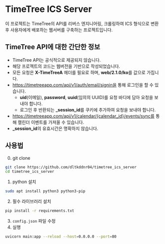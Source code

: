 # TimeTree ICS Server
이 프로젝트는 TimeTree의 API를 리버스 엔지니어링, 크롤링하여 ICS 형식으로 변환후 사용자에게 배포하는 웹서버를 구축하는 프로젝트입니다.

## TimeTree API에 대한 간단한 정보
- TimeTree API는 공식적으로 제공되지 않습니다.
- 해당 프로젝트의 코드는 웹버전을 기반으로 작성되었습니다.
- 모든 요청은 **X-TimeTreeA** 헤더를 필요로 하며, **web/2.1.0/ko**를 값으로 가집니다.
- https://timetreeapp.com/api/v1/auth/email/signin을 통해 로그인을 할 수 있습니다.
    - **uid**(이메일), **password**, **uuid**(임의의 UUID)를 요청 바디에 담아 요청을 보내야 합니다.
    - 로그인 후 반환되는 **_session_id**를 쿠키에 추가하여 요청을 보내야 합니다.
- https://timetreeapp.com/api/v1/calendar/{calendar_id}/events/sync를 통해 캘린더 이벤트를 가져올 수 있습니다.
- **_session_id**의 유효시간은 명확하지 않습니다.

## 사용법
0. git clone
```bash
git clone https://github.com/dltkddnr04/timetree_ics_server
cd timetree_ics_server
```
1. python 설치
```bash
sudo apt install python3 python3-pip
```
2. 필수 라이브러리 설치
```bash
pip install -r requirements.txt
```
3. `config.json` 파일 수정
4. 실행
```bash
uvicorn main:app --reload --host=0.0.0.0 --port=80
```